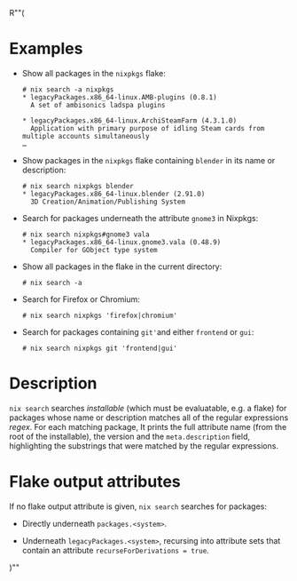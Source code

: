 R""(

# Examples

* Show all packages in the `nixpkgs` flake:

  ```console
  # nix search -a nixpkgs
  * legacyPackages.x86_64-linux.AMB-plugins (0.8.1)
    A set of ambisonics ladspa plugins

  * legacyPackages.x86_64-linux.ArchiSteamFarm (4.3.1.0)
    Application with primary purpose of idling Steam cards from multiple accounts simultaneously
  …
  ```

* Show packages in the `nixpkgs` flake containing `blender` in its
  name or description:

  ```console
  # nix search nixpkgs blender
  * legacyPackages.x86_64-linux.blender (2.91.0)
    3D Creation/Animation/Publishing System
  ```

* Search for packages underneath the attribute `gnome3` in Nixpkgs:

  ```console
  # nix search nixpkgs#gnome3 vala
  * legacyPackages.x86_64-linux.gnome3.vala (0.48.9)
    Compiler for GObject type system
  ```

* Show all packages in the flake in the current directory:

  ```console
  # nix search -a
  ```

* Search for Firefox or Chromium:

  ```console
  # nix search nixpkgs 'firefox|chromium'
  ```

* Search for packages containing `git'`and either `frontend` or `gui`:

  ```console
  # nix search nixpkgs git 'frontend|gui'
  ```

# Description

`nix search` searches *installable* (which must be evaluatable, e.g. a
flake) for packages whose name or description matches all of the
regular expressions *regex*.  For each matching package, It prints the
full attribute name (from the root of the installable), the version
and the `meta.description` field, highlighting the substrings that
were matched by the regular expressions.

# Flake output attributes

If no flake output attribute is given, `nix search` searches for
packages:

* Directly underneath `packages.<system>`.

* Underneath `legacyPackages.<system>`, recursing into attribute sets
  that contain an attribute `recurseForDerivations = true`.

)""
